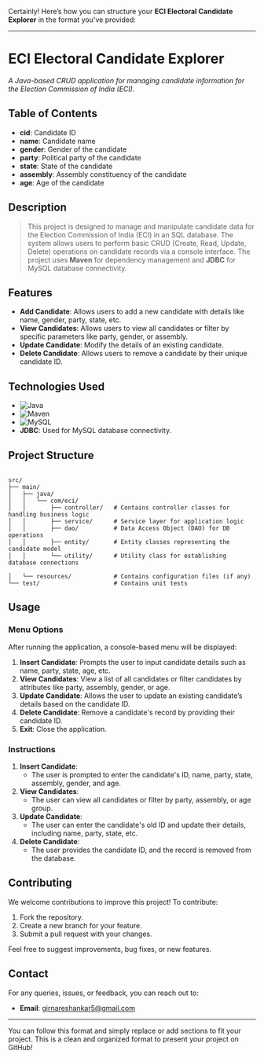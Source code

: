 
Certainly! Here’s how you can structure your **ECI Electoral Candidate Explorer** in the format you've provided:

---

# ECI Electoral Candidate Explorer

*A Java-based CRUD application for managing candidate information for the Election Commission of India (ECI).*

## Table of Contents
- **cid**: Candidate ID  
- **name**: Candidate name  
- **gender**: Gender of the candidate  
- **party**: Political party of the candidate  
- **state**: State of the candidate  
- **assembly**: Assembly constituency of the candidate  
- **age**: Age of the candidate

## Description
> This project is designed to manage and manipulate candidate data for the Election Commission of India (ECI) in an SQL database. The system allows users to perform basic CRUD (Create, Read, Update, Delete) operations on candidate records via a console interface. The project uses **Maven** for dependency management and **JDBC** for MySQL database connectivity.

## Features
- **Add Candidate**: Allows users to add a new candidate with details like name, gender, party, state, etc.
- **View Candidates**: Allows users to view all candidates or filter by specific parameters like party, gender, or assembly.
- **Update Candidate**: Modify the details of an existing candidate.
- **Delete Candidate**: Allows users to remove a candidate by their unique candidate ID.

## Technologies Used
- ![Java](https://img.shields.io/badge/Java-ED8B00?style=for-the-badge&logo=java&logoColor=white)
- ![Maven](https://img.shields.io/badge/Maven-C71A36?style=for-the-badge&logo=apache-maven&logoColor=white)
- ![MySQL](https://img.shields.io/badge/MySQL-00758F?style=for-the-badge&logo=mysql&logoColor=white)
- **JDBC**: Used for MySQL database connectivity.

## Project Structure

<pre><code>
src/
├── main/
│   ├── java/
│   │   └── com/eci/
│   │       ├── controller/   # Contains controller classes for handling business logic
│   │       ├── service/      # Service layer for application logic
│   │       ├── dao/          # Data Access Object (DAO) for DB operations
│   │       ├── entity/       # Entity classes representing the candidate model
│   │       └── utility/      # Utility class for establishing database connections
  
│   └── resources/            # Contains configuration files (if any)
└── test/                     # Contains unit tests
</code></pre>

## Usage

### Menu Options
After running the application, a console-based menu will be displayed:

1. **Insert Candidate**: Prompts the user to input candidate details such as name, party, state, age, etc.
2. **View Candidates**: View a list of all candidates or filter candidates by attributes like party, assembly, gender, or age.
3. **Update Candidate**: Allows the user to update an existing candidate’s details based on the candidate ID.
4. **Delete Candidate**: Remove a candidate's record by providing their candidate ID.
5. **Exit**: Close the application.

### Instructions
1. **Insert Candidate**:
    - The user is prompted to enter the candidate's ID, name, party, state, assembly, gender, and age.
2. **View Candidates**:
    - The user can view all candidates or filter by party, assembly, or age group.
3. **Update Candidate**:
    - The user can enter the candidate's old ID and update their details, including name, party, state, etc.
4. **Delete Candidate**:
    - The user provides the candidate ID, and the record is removed from the database.

## Contributing
We welcome contributions to improve this project! To contribute:
1. Fork the repository.
2. Create a new branch for your feature.
3. Submit a pull request with your changes.

Feel free to suggest improvements, bug fixes, or new features.

## Contact
For any queries, issues, or feedback, you can reach out to:
- **Email**: [girnareshankar5@gmail.com](mailto:girnareshankar5@gmail.com)

---

You can follow this format and simply replace or add sections to fit your project. This is a clean and organized format to present your project on GitHub!
